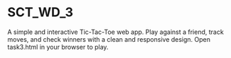 # SCT_WD_3
A simple and interactive Tic-Tac-Toe web app. Play against a friend, track moves, and check winners with a clean and responsive design. Open task3.html in your browser to play.

